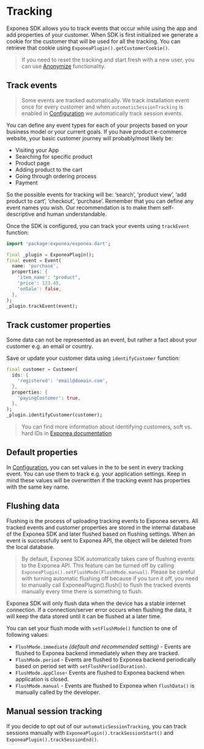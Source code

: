 # Tracking
Exponea SDK allows you to track events that occur while using the app and add properties of your customer. When SDK is first initialized we generate a cookie for the customer that will be used for all the tracking. You can retrieve that cookie using `ExponeaPlugin().getCustomerCookie()`.

> If you need to reset the tracking and start fresh with a new user, you can use [Anonymize](./ANONYMIZE.md) functionality.

## Track events
> Some events are tracked automatically. We track installation event once for every customer and when `automaticSessionTracking` is enabled in [Configuration](./CONFIGURATION.md) we automatically track session events.

You can define any event types for each of your projects based on your business model or your current goals. If you have product e-commerce website, your basic customer journey will probably/most likely be:

* Visiting your App
* Searching for specific product
* Product page
* Adding product to the cart
* Going through ordering process
* Payment

So the possible events for tracking will be: ‘search’, ‘product view’, ‘add product to cart’, ‘checkout’, ‘purchase’. Remember that you can define any event names you wish. Our recommendation is to make them self-descriptive and human understandable.

Once the SDK is configured, you can track your events using `trackEvent` function:

```dart
import 'package:exponea/exponea.dart';

final _plugin = ExponeaPlugin();
final event = Event(
  name: 'purchase',
  properties: {
    'item_name': "product",
    'price': 123.45,
    'onSale': false,
  },
);
_plugin.trackEvent(event);
```

## Track customer properties
Some data can not be represented as an event, but rather a fact about your customer e.g. an email or country.

Save or update your customer data using `identifyCustomer` function:
```dart
final customer = Customer(
  ids: {
    'registered': 'email@domain.com',
  },
  properties: {
    'payingCustomer': true,
  },
);
_plugin.identifyCustomer(customer);
```
> You can find more information about identifying customers, soft vs. hard IDs in [Exponea documentation](https://documentation.bloomreach.com/engagement/docs/customer-identification)

## Default properties
In [Configuration](./CONFIGURATION.md), you can set values in the to be sent in every tracking event. You can use them to track e.g. your application settings. Keep in mind these values will be overwritten if the tracking event has properties with the same key name.

## Flushing data
Flushing is the process of uploading tracking events to Exponea servers. All tracked events and customer properties are stored in the internal database of the Exponea SDK and later flushed based on flushing settings. When an event is successfully sent to Exponea API, the object will be deleted from the local database.

> By default, Exponea SDK automatically takes care of flushing events to the Exponea API. This feature can be turned off by calling `ExponeaPlugin().setFlushMode(FlushMode.manual)`. Please be careful with turning automatic flushing off because if you turn it off, you need to manually call ExponeaPlugin().flush() to flush the tracked events manually every time there is something to flush.

Exponea SDK will only flush data when the device has a stable internet connection. If a connection/server error occurs when flushing the data, it will keep the data stored until it can be flushed at a later time.

You can set your flush mode with `setFlushMode()` function to one of following values:
  * `FlushMode.immediate` *(default and recommended setting)* - Events are flushed to Exponea backend immediately when they are tracked.
  * `FlushMode.period` - Events are flushed to Exponea backend periodically based on period set with `setFlushPeriod(Duration)`.
  * `FlushMode.appClose`- Events are flushed to Exponea backend when application is closed.
  * `FlushMode.manual` - Events are flushed to Exponea when `flushData()` is manually called by the developer.

## Manual session tracking
If you decide to opt out of our `automaticSessionTracking`, you can track sessions manually with `ExponeaPlugin().trackSessionStart()` and `ExponeaPlugin().trackSessionEnd()`.

